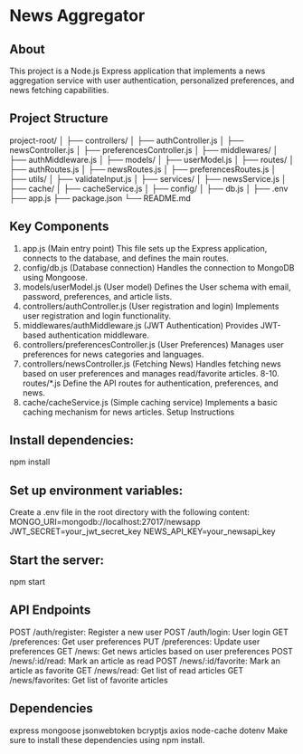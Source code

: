 # News Aggregator

## About

This project is a Node.js Express application that implements a news aggregation service with user authentication, personalized preferences, and news fetching capabilities.

## Project Structure

project-root/
│
├── controllers/
│ ├── authController.js
│ ├── newsController.js
│ ├── preferencesController.js
│
├── middlewares/
│ ├── authMiddleware.js
│
├── models/
│ ├── userModel.js
│
├── routes/
│ ├── authRoutes.js
│ ├── newsRoutes.js
│ ├── preferencesRoutes.js
│
├── utils/
│ ├── validateInput.js
│
├── services/
│ ├── newsService.js
│
├── cache/
│ ├── cacheService.js
│
├── config/
│ ├── db.js
│
├── .env
├── app.js
├── package.json
└── README.md

## Key Components

1. app.js (Main entry point)
   This file sets up the Express application, connects to the database, and defines the main routes.
2. config/db.js (Database connection)
   Handles the connection to MongoDB using Mongoose.
3. models/userModel.js (User model)
   Defines the User schema with email, password, preferences, and article lists.
4. controllers/authController.js (User registration and login)
   Implements user registration and login functionality.
5. middlewares/authMiddleware.js (JWT Authentication)
   Provides JWT-based authentication middleware.
6. controllers/preferencesController.js (User Preferences)
   Manages user preferences for news categories and languages.
7. controllers/newsController.js (Fetching News)
   Handles fetching news based on user preferences and manages read/favorite articles.
   8-10. routes/\*.js
   Define the API routes for authentication, preferences, and news.
8. cache/cacheService.js (Simple caching service)
   Implements a basic caching mechanism for news articles.
   Setup Instructions

## Install dependencies:

npm install

## Set up environment variables:

Create a .env file in the root directory with the following content:
MONGO_URI=mongodb://localhost:27017/newsapp
JWT_SECRET=your_jwt_secret_key
NEWS_API_KEY=your_newsapi_key

## Start the server:

npm start

## API Endpoints

POST /auth/register: Register a new user
POST /auth/login: User login
GET /preferences: Get user preferences
PUT /preferences: Update user preferences
GET /news: Get news articles based on user preferences
POST /news/:id/read: Mark an article as read
POST /news/:id/favorite: Mark an article as favorite
GET /news/read: Get list of read articles
GET /news/favorites: Get list of favorite articles

## Dependencies

express
mongoose
jsonwebtoken
bcryptjs
axios
node-cache
dotenv
Make sure to install these dependencies using npm install.
